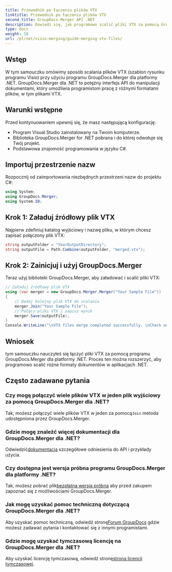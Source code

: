 ```yaml
---
title: Przewodnik po łączeniu plików VTX
linktitle: Przewodnik po łączeniu plików VTX
second_title: GroupDocs.Merger API .NET
description: Dowiedz się, jak programowo scalić pliki VTX za pomocą GroupDocs.Merger dla .NET. Przewodnik krok po kroku z przykładami kodu.
type: docs
weight: 18
url: /pl/net/visio-merging/guide-merging-vtx-files/
---
```

## Wstęp
W tym samouczku omówimy sposób scalania plików VTX (szablon rysunku programu Visio) przy użyciu programu GroupDocs.Merger dla platformy .NET. GroupDocs.Merger dla .NET to potężny interfejs API do manipulacji dokumentami, który umożliwia programistom pracę z różnymi formatami plików, w tym plikami VTX.
## Warunki wstępne
Przed kontynuowaniem upewnij się, że masz następującą konfigurację:
- Program Visual Studio zainstalowany na Twoim komputerze.
- Biblioteka GroupDocs.Merger for .NET pobrana i do której odwołuje się Twój projekt.
- Podstawowa znajomość programowania w języku C#.

## Importuj przestrzenie nazw
Rozpocznij od zaimportowania niezbędnych przestrzeni nazw do projektu C#:
```csharp
using System; 
using GroupDocs.Merger;
using System.IO;
```
## Krok 1: Załaduj źródłowy plik VTX
Najpierw zdefiniuj katalog wyjściowy i nazwę pliku, w którym chcesz zapisać połączony plik VTX:
```csharp
string outputFolder = "YourOutputDirectory";
string outputFile = Path.Combine(outputFolder, "merged.vtx");
```
## Krok 2: Zainicjuj i użyj GroupDocs.Merger
Teraz użyj biblioteki GroupDocs.Merger, aby załadować i scalić pliki VTX:
```csharp
// Załaduj źródłowy plik VTX
using (var merger = new GroupDocs.Merger.Merger("Your Sample File"))
{
    // Dodaj kolejny plik VTX do scalania
    merger.Join("Your Sample File");
    // Połącz pliki VTX i zapisz wynik
    merger.Save(outputFile);
}
Console.WriteLine("\nVTX files merge completed successfully. \nCheck output in {0}", outputFolder);
```

## Wniosek
tym samouczku nauczyłeś się łączyć pliki VTX za pomocą programu GroupDocs.Merger dla platformy .NET. Proces ten można rozszerzyć, aby programowo scalić różne formaty dokumentów w aplikacjach .NET.

## Często zadawane pytania
### Czy mogę połączyć wiele plików VTX w jeden plik wyjściowy za pomocą GroupDocs.Merger dla .NET?
 Tak, możesz połączyć wiele plików VTX w jeden za pomocą`Join` metoda udostępniona przez GroupDocs.Merger.
### Gdzie mogę znaleźć więcej dokumentacji dla GroupDocs.Merger dla .NET?
 Odwiedzić[dokumentacja](https://reference.groupdocs.com/merger/net/) szczegółowe odniesienia do API i przykłady użycia.
### Czy dostępna jest wersja próbna programu GroupDocs.Merger dla platformy .NET?
 Tak, możesz pobrać plik[bezpłatna wersja próbna](https://releases.groupdocs.com/) aby przed zakupem zapoznać się z możliwościami GroupDocs.Merger.
### Jak mogę uzyskać pomoc techniczną dotyczącą GroupDocs.Merger dla .NET?
 Aby uzyskać pomoc techniczną, odwiedź stronę[Forum GroupDocs](https://forum.groupdocs.com/c/merger/32) gdzie możesz zadawać pytania i kontaktować się z innymi programistami.
### Gdzie mogę uzyskać tymczasową licencję na GroupDocs.Merger dla .NET?
 Aby uzyskać licencję tymczasową, odwiedź stronę[strona licencji tymczasowej](https://purchase.groupdocs.com/temporary-license/).
